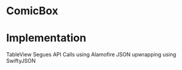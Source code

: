 # ComicBox

# Implementation
  TableView
  Segues
  API Calls using Alamofire
  JSON upwrapping using SwiftyJSON
